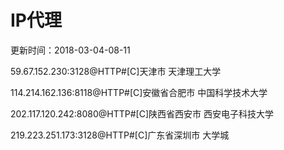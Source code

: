 # IP代理

更新时间：2018-03-04-08-11

59.67.152.230:3128@HTTP#[C]天津市 天津理工大学

114.214.162.136:8118@HTTP#[C]安徽省合肥市 中国科学技术大学

202.117.120.242:8080@HTTP#[C]陕西省西安市 西安电子科技大学

219.223.251.173:3128@HTTP#[C]广东省深圳市 大学城
